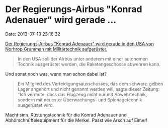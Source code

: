 Der Regierungs-Airbus \"Konrad Adenauer\" wird gerade \...
==========================================================

Date: 2013-07-13 23:16:32

[Der Regierungs-Airbus \"Konrad Adenauer\" wird gerade in den USA von
Norhrop Grumman mit Militärtechnik
aufgerüstet.](http://welt.de/article118012162)

> In den USA soll der Airbus unter anderem mit einer autonomen Technik
> ausgerüstet werden, die Raketengeschosse abwehren kann.

Und sonst noch was, wenn man schon dabei ist?

> Ein Mitglied des Verteidigungsausschusses, das dem schwarz-gelben
> Lager angehört und nicht genannt werden will, sagte dieser Zeitung:
> \"Ich vermute, dass das Flugzeug nicht nur mit Abwehrtechnik, sondern
> mit neuester Überwachungs- und Spionagetechnik ausgerüstet wird.

Macht sinn. Rüstungstechnik für die Konrad Adenauer und
Abhörschnüffelequipment für die Merkel. Passt wie Arsch auf Eimer!
